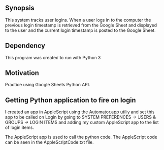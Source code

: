 ## Synopsis

This system tracks user logins. When a user logs in to the computer the previous login timestamp is retrieved from the 
Google Sheet and displayed to the user and the current login timestamp is posted to the Google Sheet.

## Dependency

This program was created to run with Python 3

## Motivation

Practice using Google Sheets Python API.

## Getting Python application to fire on login

I created an app in AppleScript using the Automator.app utiliy and set this app to be called on Login by going to 
SYSTEM PREFERENCES -> USERS & GROUPS -> LOGIN ITEMS and adding my custom AppleScript app to the list of login items.

The AppleScript app is used to call the python code. The AppleScript code can be seen in the AppleScriptCode.txt file.
